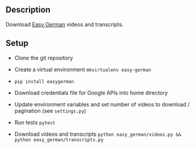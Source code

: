 ## Description

Download [Easy German](http://easygerman.org/) videos and transcripts.

## Setup

- Clone the git repository

- Create a virtual environment `mkvirtualenv easy-german`

- `pip install easygerman`

- Download credentials file for Google APIs into home directory

- Update environment variables and set number of videos to download / pagination (see `settings.py`)

- Run tests `pytest`

- Download videos and transcripts `python easy_german/videos.py && python easy_german/transcripts.py`
